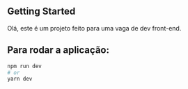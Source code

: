 ## Getting Started

Olá, este é um projeto feito para uma vaga de dev front-end.

## Para rodar a aplicação:

```bash
npm run dev
# or
yarn dev
```

